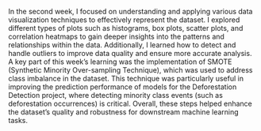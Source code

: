 In the second week, I focused on understanding and applying various data visualization techniques to effectively represent the dataset. I explored different types of plots such as histograms, box plots, scatter plots, and correlation heatmaps to gain deeper insights into the patterns and relationships within the data. Additionally, I learned how to detect and handle outliers to improve data quality and ensure more accurate analysis. A key part of this week’s learning was the implementation of SMOTE (Synthetic Minority Over-sampling Technique), which was used to address class imbalance in the dataset. This technique was particularly useful in improving the prediction performance of models for the Deforestation Detection project, where detecting minority class events (such as deforestation occurrences) is critical. Overall, these steps helped enhance the dataset’s quality and robustness for downstream machine learning tasks.
